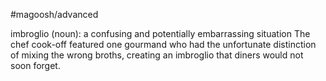 #magoosh/advanced

imbroglio (noun): a confusing and potentially embarrassing situation 
The chef cook-off featured one gourmand who had the unfortunate distinction of mixing the wrong 
broths, creating an imbroglio that diners would not soon forget. 
